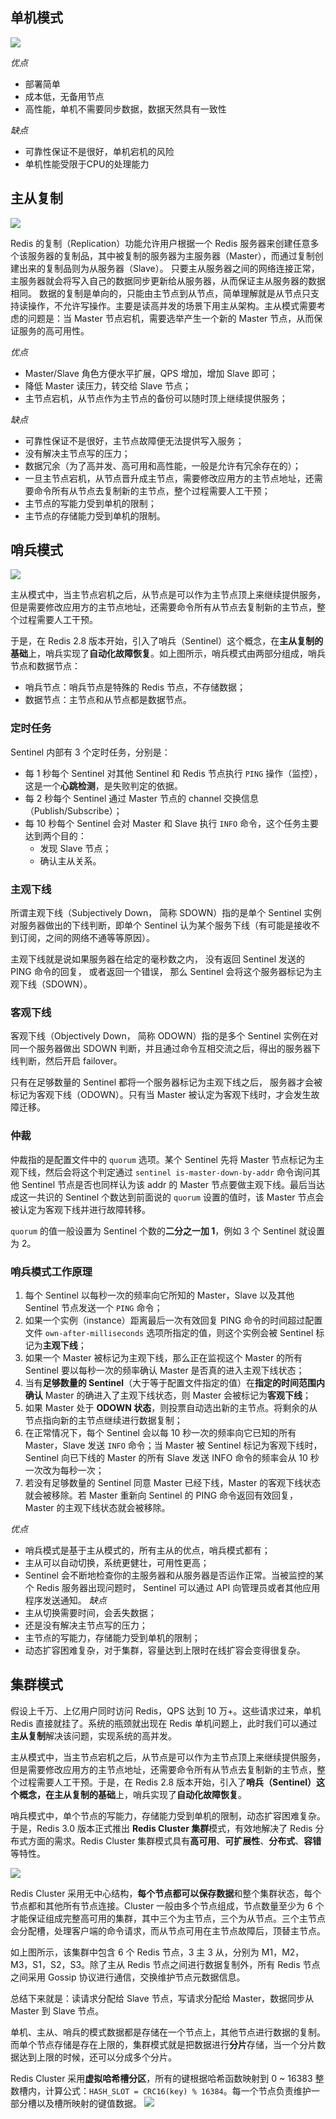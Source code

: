 
## 单机模式

![](attachments/Pasted%20image%2020250408091731.png)

*优点*
- 部署简单
- 成本低，无备用节点
- 高性能，单机不需要同步数据，数据天然具有一致性

*缺点*
- 可靠性保证不是很好，单机宕机的风险
- 单机性能受限于CPU的处理能力

## 主从复制

![](attachments/Pasted%20image%2020250505230730.png)

Redis 的复制（Replication）功能允许用户根据一个 Redis 服务器来创建任意多个该服务器的复制品，其中被复制的服务器为主服务器（Master），而通过复制创建出来的复制品则为从服务器（Slave）。 只要主从服务器之间的网络连接正常，主服务器就会将写入自己的数据同步更新给从服务器，从而保证主从服务器的数据相同。
数据的复制是单向的，只能由主节点到从节点，简单理解就是从节点只支持读操作，不允许写操作。主要是读高并发的场景下用主从架构。主从模式需要考虑的问题是：当 Master 节点宕机，需要选举产生一个新的 Master 节点，从而保证服务的高可用性。

 *优点*
- Master/Slave 角色方便水平扩展，QPS 增加，增加 Slave 即可；
- 降低 Master 读压力，转交给 Slave 节点；
- 主节点宕机，从节点作为主节点的备份可以随时顶上继续提供服务；

*缺点*
- 可靠性保证不是很好，主节点故障便无法提供写入服务；
- 没有解决主节点写的压力；
- 数据冗余（为了高并发、高可用和高性能，一般是允许有冗余存在的）；
- 一旦主节点宕机，从节点晋升成主节点，需要修改应用方的主节点地址，还需要命令所有从节点去复制新的主节点，整个过程需要人工干预；
- 主节点的写能力受到单机的限制；
- 主节点的存储能力受到单机的限制。

## 哨兵模式
![](attachments/Pasted%20image%2020250505233124.png)

主从模式中，当主节点宕机之后，从节点是可以作为主节点顶上来继续提供服务，但是需要修改应用方的主节点地址，还需要命令所有从节点去复制新的主节点，整个过程需要人工干预。

于是，在 Redis 2.8 版本开始，引入了哨兵（Sentinel）这个概念，在**主从复制的基础**上，哨兵实现了**自动化故障恢复**。如上图所示，哨兵模式由两部分组成，哨兵节点和数据节点：

- 哨兵节点：哨兵节点是特殊的 Redis 节点，不存储数据；
- 数据节点：主节点和从节点都是数据节点。
### 定时任务

Sentinel 内部有 3 个定时任务，分别是：
- 每 1 秒每个 Sentinel 对其他 Sentinel 和 Redis 节点执行 `PING` 操作（监控），这是一个**心跳检测**，是失败判定的依据。
- 每 2 秒每个 Sentinel 通过 Master 节点的 channel 交换信息（Publish/Subscribe）；
- 每 10 秒每个 Sentinel 会对 Master 和 Slave 执行 `INFO` 命令，这个任务主要达到两个目的：
    - 发现 Slave 节点；
    - 确认主从关系。

### 主观下线
所谓主观下线（Subjectively Down， 简称 SDOWN）指的是单个 Sentinel 实例对服务器做出的下线判断，即单个 Sentinel 认为某个服务下线（有可能是接收不到订阅，之间的网络不通等等原因）。

主观下线就是说如果服务器在给定的毫秒数之内， 没有返回 Sentinel 发送的 PING 命令的回复， 或者返回一个错误， 那么 Sentinel 会将这个服务器标记为主观下线（SDOWN）。

### 客观下线
客观下线（Objectively Down， 简称 ODOWN）指的是多个 Sentinel 实例在对同一个服务器做出 SDOWN 判断，并且通过命令互相交流之后，得出的服务器下线判断，然后开启 failover。

只有在足够数量的 Sentinel 都将一个服务器标记为主观下线之后， 服务器才会被标记为客观下线（ODOWN）。只有当 Master 被认定为客观下线时，才会发生故障迁移。

### 仲裁
仲裁指的是配置文件中的 `quorum` 选项。某个 Sentinel 先将 Master 节点标记为主观下线，然后会将这个判定通过 `sentinel is-master-down-by-addr` 命令询问其他 Sentinel 节点是否也同样认为该 addr 的 Master 节点要做主观下线。最后当达成这一共识的 Sentinel 个数达到前面说的 `quorum` 设置的值时，该 Master 节点会被认定为客观下线并进行故障转移。

`quorum` 的值一般设置为 Sentinel 个数的**二分之一加 1**，例如 3 个 Sentinel 就设置为 2。

### 哨兵模式工作原理
1. 每个 Sentinel 以每秒一次的频率向它所知的 Master，Slave 以及其他 Sentinel 节点发送一个 `PING` 命令；
2. 如果一个实例（instance）距离最后一次有效回复 PING 命令的时间超过配置文件 `own-after-milliseconds` 选项所指定的值，则这个实例会被 Sentinel 标记为**主观下线**；
3. 如果一个 Master 被标记为主观下线，那么正在监视这个 Master 的所有 Sentinel 要以每秒一次的频率确认 Master 是否真的进入主观下线状态；
4. 当有**足够数量的 Sentinel**（大于等于配置文件指定的值）在**指定的时间范围内确认** Master 的确进入了主观下线状态，则 Master 会被标记为**客观下线**；
5. 如果 Master 处于 **ODOWN 状态**，则投票自动选出新的主节点。将剩余的从节点指向新的主节点继续进行数据复制；
6. 在正常情况下，每个 Sentinel 会以每 10 秒一次的频率向它已知的所有 Master，Slave 发送 `INFO` 命令；当 Master 被 Sentinel 标记为客观下线时，Sentinel 向已下线的 Master 的所有 Slave 发送 INFO 命令的频率会从 10 秒一次改为每秒一次；
7. 若没有足够数量的 Sentinel 同意 Master 已经下线，Master 的客观下线状态就会被移除。若 Master 重新向 Sentinel 的 PING 命令返回有效回复，Master 的主观下线状态就会被移除。

*优点*
- 哨兵模式是基于主从模式的，所有主从的优点，哨兵模式都有；
- 主从可以自动切换，系统更健壮，可用性更高；
- Sentinel 会不断地检查你的主服务器和从服务器是否运作正常。当被监控的某个 Redis 服务器出现问题时， Sentinel 可以通过 API 向管理员或者其他应用程序发送通知。
*缺点*
- 主从切换需要时间，会丢失数据；
- 还是没有解决主节点写的压力；
- 主节点的写能力，存储能力受到单机的限制；
- 动态扩容困难复杂，对于集群，容量达到上限时在线扩容会变得很复杂。

## 集群模式
假设上千万、上亿用户同时访问 Redis，QPS 达到 10 万+。这些请求过来，单机 Redis 直接就挂了。系统的瓶颈就出现在 Redis 单机问题上，此时我们可以通过**主从复制**解决该问题，实现系统的高并发。

主从模式中，当主节点宕机之后，从节点是可以作为主节点顶上来继续提供服务，但是需要修改应用方的主节点地址，还需要命令所有从节点去复制新的主节点，整个过程需要人工干预。于是，在 Redis 2.8 版本开始，引入了**哨兵（Sentinel）**这个概念，在**主从复制的基础**上，哨兵实现了**自动化故障恢复**。

哨兵模式中，单个节点的写能力，存储能力受到单机的限制，动态扩容困难复杂。于是，Redis 3.0 版本正式推出 **Redis Cluster 集群**模式，有效地解决了 Redis 分布式方面的需求。Redis Cluster 集群模式具有**高可用**、**可扩展性**、**分布式**、**容错**等特性。

![](attachments/Pasted%20image%2020250506223828.png)

Redis Cluster 采用无中心结构，**每个节点都可以保存数据**和整个集群状态，每个节点都和其他所有节点连接。Cluster 一般由多个节点组成，节点数量至少为 6 个才能保证组成完整高可用的集群，其中三个为主节点，三个为从节点。三个主节点会分配槽，处理客户端的命令请求，而从节点可用在主节点故障后，顶替主节点。

如上图所示，该集群中包含 6 个 Redis 节点，3 主 3 从，分别为 M1，M2，M3，S1，S2，S3。除了主从 Redis 节点之间进行数据复制外，所有 Redis 节点之间采用 Gossip 协议进行通信，交换维护节点元数据信息。

总结下来就是：读请求分配给 Slave 节点，写请求分配给 Master，数据同步从 Master 到 Slave 节点。

单机、主从、哨兵的模式数据都是存储在一个节点上，其他节点进行数据的复制。而单个节点存储是存在上限的，集群模式就是把数据进行**分片**存储，当一个分片数据达到上限的时候，还可以分成多个分片。

Redis Cluster 采用**虚拟哈希槽分区**，所有的键根据哈希函数映射到 0 ~ 16383 整数槽内，计算公式：`HASH_SLOT = CRC16(key) % 16384`。每一个节点负责维护一部分槽以及槽所映射的键值数据。
![](attachments/Pasted%20image%2020250506223922.png)